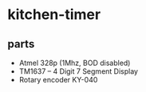 # kitchen-timer



## parts

 * Atmel 328p (1Mhz, BOD disabled)
 * TM1637 – 4 Digit 7 Segment Display
 * Rotary encoder KY-040
